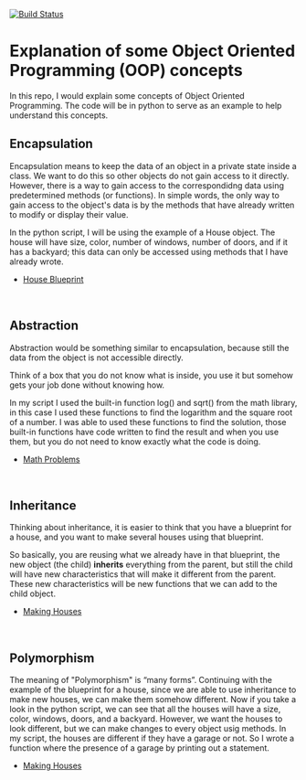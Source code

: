 [![Build Status](https://travis-ci.com/mkm99/object_oriented_programming_concepts.svg?branch=master)](https://travis-ci.com/mkm99/object_oriented_programming_concepts)

# Explanation of some Object Oriented Programming (OOP) concepts
In this repo, I would explain some concepts of Object Oriented Programming. The code will be in python to serve as an example to help understand this concepts.


## Encapsulation
Encapsulation means to keep the data of an object in a private state inside a class. We want to do this so other objects do not gain access to it directly. However, there is a way to gain access to the correspondidng data using predetermined methods (or functions). In simple words, the only way to gain access to the object's data is by the methods that have already written to modify or display their value.  

In the python script, I will be using the example of a House object. The house will have size, color, number of windows, number of doors, and if it has a backyard; this data can only be accessed using methods that I have already wrote.

- [House Blueprint](/houseBlueprint.py)

<br>


## Abstraction
Abstraction would be something similar to encapsulation, because still the data from the object is not accessible directly.

Think of a box that you do not know what is inside, you use it but somehow gets your job done without knowing how. 

In my script I used the built-in function log() and sqrt() from the math library, in this case I used these functions to find the logarithm and the square root of a number. I was able to used these functions to find the solution, those built-in functions have code written to find the result and when you use them, but you do not need to know exactly what the code is doing.

- [Math Problems](/mathProblems.py)

<br>


## Inheritance
Thinking about inheritance, it is easier to think that you have a blueprint for a house, and you want to make several houses using that blueprint.

So basically, you are reusing what we already have in that blueprint, the new object (the child) **inherits** everything from the parent, but still the child will have new characteristics that will make it different from the parent. These new characteristics will be new functions that we can add to the child object.

- [Making Houses](/makingHouses.py)

<br>


## Polymorphism
The meaning of "Polymorphism" is “many forms”. Continuing with the example of the blueprint for a house, since we are able to use inheritance to make new houses, we can make them somehow different. Now if you take a look in the python script, we can see that all the houses will have a size, color, windows, doors, and a backyard. However, we want the houses to look different, but we can make changes to every object usig methods. In my script, the houses are different if they have a garage or not. So I wrote a function where the presence of a garage by printing out a statement. 

- [Making Houses](/makingHouses.py)
